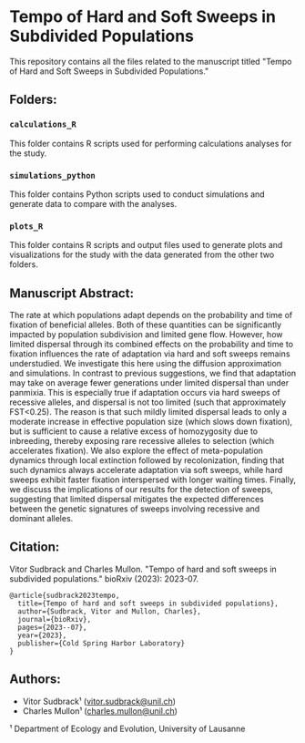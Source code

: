 # Tempo of Hard and Soft Sweeps in Subdivided Populations

This repository contains all the files related to the manuscript titled "Tempo of Hard and Soft Sweeps in Subdivided Populations."

## Folders:

### `calculations_R`

This folder contains R scripts used for performing calculations analyses for the study. 

### `simulations_python`

This folder contains Python scripts used to conduct simulations and generate data to compare with the analyses.

### `plots_R`

This folder contains R scripts and output files used to generate plots and visualizations for the study with the data generated from the other two folders.

## Manuscript Abstract:

The rate at which populations adapt depends on the probability and time of fixation of beneficial alleles. Both of these quantities can be significantly impacted by population subdivision and limited gene flow. However, how limited dispersal through its combined effects on the probability and time to fixation influences the rate of adaptation via hard and soft sweeps remains understudied. We investigate this here using the diffusion approximation and simulations. In contrast to previous suggestions, we find that adaptation may take on average fewer generations under limited dispersal than under panmixia. This is especially true if adaptation occurs via hard sweeps of recessive alleles, and dispersal is not too limited (such that approximately FST<0.25). The reason is that such mildly limited dispersal leads to only a moderate increase in effective population size (which slows down fixation), but is sufficient to cause a relative excess of homozygosity due to inbreeding, thereby exposing rare recessive alleles to selection (which accelerates fixation). We also explore the effect of meta-population dynamics through local extinction followed by recolonization, finding that such dynamics always accelerate adaptation via soft sweeps, while hard sweeps exhibit faster fixation interspersed with longer waiting times. Finally, we discuss the implications of our results for the detection of sweeps, suggesting that limited dispersal mitigates the expected differences between the genetic signatures of sweeps involving recessive and dominant alleles.

## Citation:

Vitor Sudbrack and Charles Mullon. "Tempo of hard and soft sweeps in subdivided populations." bioRxiv (2023): 2023-07.

```
@article{sudbrack2023tempo,
  title={Tempo of hard and soft sweeps in subdivided populations},
  author={Sudbrack, Vitor and Mullon, Charles},
  journal={bioRxiv},
  pages={2023--07},
  year={2023},
  publisher={Cold Spring Harbor Laboratory}
}
```

## Authors:

- Vitor Sudbrack¹ (vitor.sudbrack@unil.ch)
- Charles Mullon¹ (charles.mullon@unil.ch)

¹ Department of Ecology and Evolution, University of Lausanne
